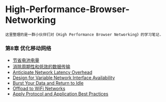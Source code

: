 High-Performance-Browser-Networking
===================================

	这里整理的是一群小伙伴们对《High Performance Browser Networking》的学习笔记.
	

### 第8章 优化移动网络

- [节省电池电量](chapter_8_1.md)
- [消除周期性和低效的数据传输](chapter_8_2.md)
- [Anticipate Network Latency Overhead](chapter_8_3.md)
- [Design for Variable Network Interface Availability](chapter_8_4.md)
- [Burst Your Data and Return to Idle](chapter_8_5.md)
- [Offload to WiFi Networks](chapter_8_6.md)
- [Apply Protocol and Application Best Practices](chapter_8_7.md)

